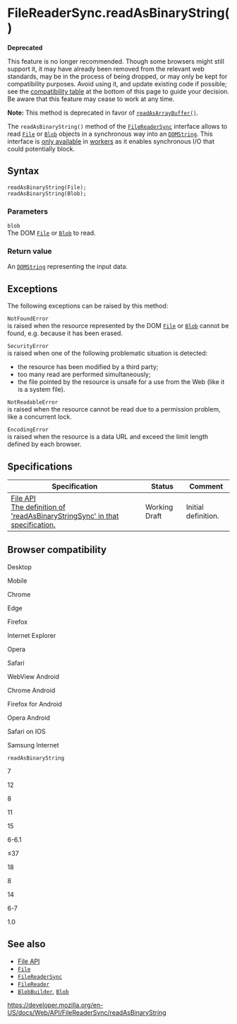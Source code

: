 FileReaderSync.readAsBinaryString()
===================================

**Deprecated**

This feature is no longer recommended. Though some browsers might still support it, it may have already been removed from the relevant web standards, may be in the process of being dropped, or may only be kept for compatibility purposes. Avoid using it, and update existing code if possible; see the [compatibility table](#browser_compatibility) at the bottom of this page to guide your decision. Be aware that this feature may cease to work at any time.

**Note:** This method is deprecated in favor of [`readAsArrayBuffer()`](readasarraybuffer).

The `readAsBinaryString()` method of the [`FileReaderSync`](../filereadersync) interface allows to read [`File`](../file) or [`Blob`](../blob) objects in a synchronous way into an [`DOMString`](../domstring). This interface is [only available](../web_workers_api/functions_and_classes_available_to_workers) in [workers](../worker) as it enables synchronous I/O that could potentially block.

Syntax
------

    readAsBinaryString(File);
    readAsBinaryString(Blob);

### Parameters

`blob`  
The DOM [`File`](../file) or [`Blob`](../blob) to read.

### Return value

An [`DOMString`](../domstring) representing the input data.

Exceptions
----------

The following exceptions can be raised by this method:

`NotFoundError`  
is raised when the resource represented by the DOM [`File`](../file) or [`Blob`](../blob) cannot be found, e.g. because it has been erased.

`SecurityError`  
is raised when one of the following problematic situation is detected:

-   the resource has been modified by a third party;
-   too many read are performed simultaneously;
-   the file pointed by the resource is unsafe for a use from the Web (like it is a system file).

`NotReadableError`  
is raised when the resource cannot be read due to a permission problem, like a concurrent lock.

`EncodingError`  
is raised when the resource is a data URL and exceed the limit length defined by each browser.

Specifications
--------------

<table><thead><tr class="header"><th>Specification</th><th>Status</th><th>Comment</th></tr></thead><tbody><tr class="odd"><td><a href="https://w3c.github.io/FileAPI/#dfn-readAsBinaryStringSync">File API<br />
<span class="small">The definition of 'readAsBinaryStringSync' in that specification.</span></a></td><td><span class="spec-wd">Working Draft</span></td><td>Initial definition.</td></tr></tbody></table>

Browser compatibility
---------------------

Desktop

Mobile

Chrome

Edge

Firefox

Internet Explorer

Opera

Safari

WebView Android

Chrome Android

Firefox for Android

Opera Android

Safari on IOS

Samsung Internet

`readAsBinaryString`

7

12

8

11

15

6-6.1

≤37

18

8

14

6-7

1.0

See also
--------

-   [File API](https://developer.mozilla.org/en-US/docs/API/File_API)
-   [`File`](../file)
-   [`FileReaderSync`](../filereadersync)
-   [`FileReader`](../filereader)
-   [`BlobBuilder`](../blobbuilder), [`Blob`](../blob)

<a href="https://developer.mozilla.org/en-US/docs/Web/API/FileReaderSync/readAsBinaryString" class="_attribution-link">https://developer.mozilla.org/en-US/docs/Web/API/FileReaderSync/readAsBinaryString</a>
